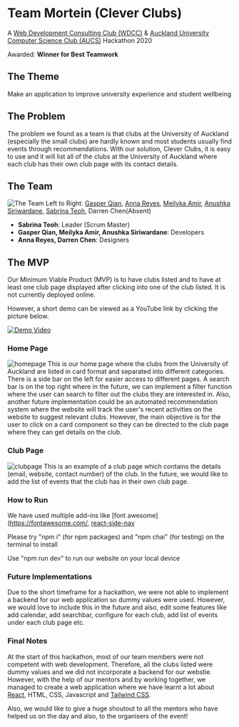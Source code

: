 # Team Mortein (Clever Clubs)

A [Web Development Consulting Club (WDCC)](https://www.wdcc.co.nz/) & [Auckland University Computer Science Club (AUCS)](https://www.facebook.com/AUCSociety/) Hackathon 2020 

Awarded: **Winner for Best Teamwork**

## The Theme
Make an application to improve university experience and student wellbeing 

## The Problem
The problem we found as a team is that clubs at the University of Auckland (especially the small clubs) are hardly known and most students usually find events through recommendations. With our solution, Clever Clubs, it is easy to use and it will list all of the clubs at the University of Auckland where each club has their own club page with its contact details.

## The Team
![The Team](https://user-images.githubusercontent.com/41243271/90207497-88a1dc80-de3a-11ea-8311-c891e9e2cc04.jpg)
Left to Right: [Gasper Qian](https://www.linkedin.com/in/gasper-qian-44b347165/), [Anna Reyes](https://www.linkedin.com/in/annareyes34/), [Meilyka Amir](https://www.linkedin.com/in/meilyka-a-6b649817a/), [Anushka Siriwardane](https://www.linkedin.com/in/anushka-siriwardane-b22ba118a/), [Sabrina Teoh](https://www.linkedin.com/in/sabrina-teoh/), Darren Chen(Absent)

- **Sabrina Teoh**: Leader (Scrum Master)
- **Gasper Qian, Meilyka Amir, Anushka Siriwardane**: Developers
- **Anna Reyes, Darren Chen**: Designers

## The MVP
Our Minimum Viable Product (MVP) is to have clubs listed and to have at least one club page displayed after clicking into one of the club listed. It is not currently deployed online. 

However, a short demo can be viewed as a YouTube link by clicking the picture below.

[![Demo Video](https://user-images.githubusercontent.com/41243271/90209704-32d03300-de40-11ea-86b2-d9e5427f6cb3.jpg)](https://youtu.be/mJ-Tu0xcCjY)

### Home Page
![homepage](https://user-images.githubusercontent.com/41243271/90208511-1f6f9880-de3d-11ea-8345-726481cbbd52.PNG)
This is our home page where the clubs from the University of Auckland are listed in card format and separated into different categories. There is a side bar on the left for easier access to different pages. A search bar is on the top right where in the future, we can implement a filter function where the user can search to filter out the clubs they are interested in. Also, another future implementation could be an automated recommendation system where the website will track the user's recent activities on the website to suggest relevant clubs. However, the main objective is for the user to click on a card component so they can be directed to the club page where they can get details on the club.

### Club Page
![clubpage](https://user-images.githubusercontent.com/41243271/90208518-23031f80-de3d-11ea-9fd3-67e42794db05.PNG)
This is an example of a club page which contains the details (email, website, contact number) of the club. In the future, we would like to add the list of events that the club has in their own club page.

### How to Run
We have used multiple add-ins like [font awesome](https://fontawesome.com/, [react-side-nav](https://reactjsexample.com/react-side-nav-component/?fbclid=IwAR0Kp29EBcSzE49h5XaMwtNltEqt4QJjZuQpLJ3gwyMhyQhJN48JnpD7Dis)

Please try "npm i" (for npm packages) and "npm chai" (for testing) on the terminal to install 

Use "npm run dev" to run our website on your local device

### Future Implementations
Due to the short timeframe for a hackathon, we were not able to implement a backend for our web application so dummy values were used. However, we would love to include this in the future and also, edit some features like add calendar, add searchbar, configure for each club, add list of events under each club page etc.

### Final Notes
At the start of this hackathon, most of our team members were not competent with web development. Therefore, all the clubs listed were dummy values and we did not incorporate a backend for our webstie. However, with the help of our mentors and by working together, we managed to create a web application where we have learnt a lot about [React](https://reactjs.org/), HTML, CSS, Javascript and [Tailwind CSS](https://tailwindcss.com/).

Also, we would like to give a huge shoutout to all the mentors who have helped us on the day and also, to the organisers of the event! 

